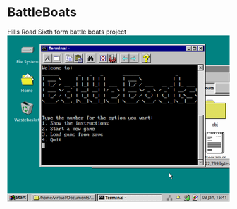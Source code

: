 # BattleBoats

Hills Road Sixth form battle boats project
![alt text](https://github.com/grifffiin/BattleBoats/blob/master/BattleBoats/BattleBoats.png?raw=true)
